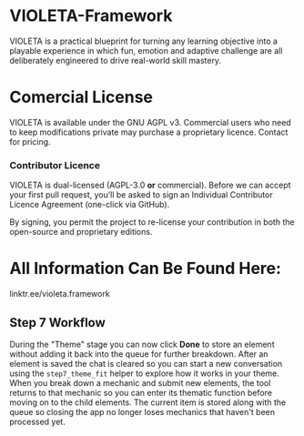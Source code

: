 # VIOLETA-Framework
VIOLETA is a practical blueprint for turning any learning objective into a playable experience in which fun, emotion and adaptive challenge are all deliberately engineered to drive real-world skill mastery.

# Comercial License
VIOLETA is available under the GNU AGPL v3.
Commercial users who need to keep modifications private may purchase a proprietary licence.
Contact for pricing.

### Contributor Licence

VIOLETA is dual-licensed (AGPL-3.0 **or** commercial).
Before we can accept your first pull request, you’ll be asked to sign
an Individual Contributor Licence Agreement (one-click via GitHub).

By signing, you permit the project to re-license your contribution in
both the open-source and proprietary editions.

# All Information Can Be Found Here:
linktr.ee/violeta.framework

## Step 7 Workflow
During the "Theme" stage you can now click **Done** to store an element without adding it back into the queue for further breakdown.
After an element is saved the chat is cleared so you can start a new conversation using the `step7_theme_fit` helper to explore how it works in your theme.
When you break down a mechanic and submit new elements, the tool returns to that
mechanic so you can enter its thematic function before moving on to the child
elements. The current item is stored along with the queue so closing the app no
longer loses mechanics that haven't been processed yet.
